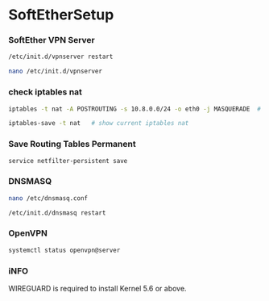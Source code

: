 # SoftEtherSetup

### SoftEther VPN Server
```sh
/etc/init.d/vpnserver restart
```
```sh
nano /etc/init.d/vpnserver
```

### check iptables nat 

```sh
iptables -t nat -A POSTROUTING -s 10.8.0.0/24 -o eth0 -j MASQUERADE  # route all clients with ip 10.8.0.x into eth0 network
```

```sh
iptables-save -t nat   # show current iptables nat
```

### Save Routing Tables Permanent
```sh
service netfilter-persistent save
```

### DNSMASQ

```sh
nano /etc/dnsmasq.conf
```
```sh
/etc/init.d/dnsmasq restart
```

### OpenVPN

```sh
systemctl status openvpn@server

```

### iNFO

WIREGUARD is required to install Kernel 5.6 or above.
